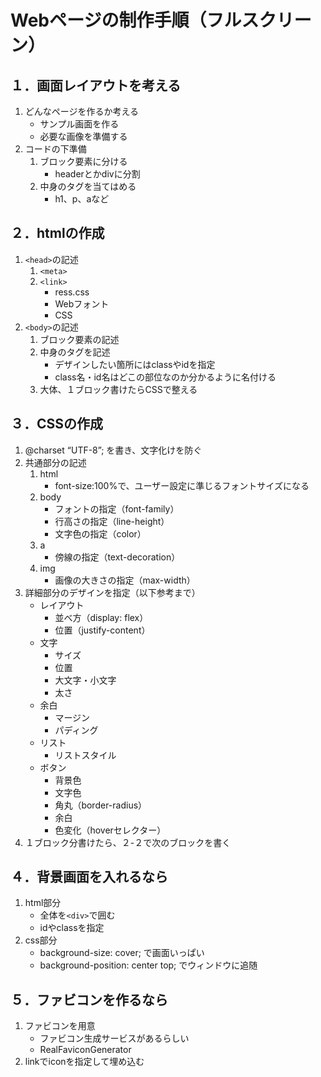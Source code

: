 # Webページの制作手順（フルスクリーン）
## １．画面レイアウトを考える
1. どんなページを作るか考える
    - サンプル画面を作る
    - 必要な画像を準備する
2. コードの下準備
    1. ブロック要素に分ける
        - headerとかdivに分割
    2. 中身のタグを当てはめる
        - h1、p、aなど

## ２．htmlの作成
1. `<head>`の記述
    1. `<meta>`
    2. `<link>`
        - ress.css
        - Webフォント
        - CSS
2. `<body>`の記述
    1. ブロック要素の記述
    2. 中身のタグを記述
        - デザインしたい箇所にはclassやidを指定
        - class名・id名はどこの部位なのか分かるように名付ける
    3. 大体、１ブロック書けたらCSSで整える

## ３．CSSの作成
1. @charset “UTF-8”; を書き、文字化けを防ぐ
2. 共通部分の記述
    1. html
        - font-size:100%で、ユーザー設定に準じるフォントサイズになる
    2. body
        - フォントの指定（font-family）
        - 行高さの指定（line-height）
        - 文字色の指定（color）
    3. a
        - 傍線の指定（text-decoration）
    4. img
        - 画像の大きさの指定（max-width）
3. 詳細部分のデザインを指定（以下参考まで）
    - レイアウト
        - 並べ方（display: flex）
        - 位置（justify-content）
    - 文字
        - サイズ
        - 位置
        - 大文字・小文字
        - 太さ
    - 余白
        - マージン
        - パディング
    - リスト
        - リストスタイル
    - ボタン
        - 背景色
        - 文字色
        - 角丸（border-radius）
        - 余白
        - 色変化（hoverセレクター）
4. １ブロック分書けたら、２-２で次のブロックを書く

## ４．背景画面を入れるなら
1. html部分
    - 全体を`<div>`で囲む
    - idやclassを指定
2. css部分
    - background-size: cover; で画面いっぱい
    - background-position: center top; でウィンドウに追随

## ５．ファビコンを作るなら
1. ファビコンを用意
    - ファビコン生成サービスがあるらしい
    - RealFaviconGenerator
2. linkでiconを指定して埋め込む
